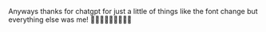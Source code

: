 Anyways thanks for chatgpt for just a little of things like the font change but 
everything else was me! 🌭🤤🤯🤯🤯🤯🤯🤯😏